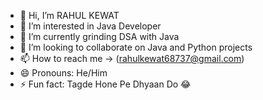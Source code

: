 - 👋 Hi, I’m RAHUL KEWAT
- 👀 I’m interested in Java Developer
- 🌱 I’m currently grinding DSA with Java 
- 💞️ I’m looking to collaborate on Java and Python projects
- 📫 How to reach me -> (rahulkewat68737@gmail.com) 
- 😄 Pronouns: He/Him
- ⚡ Fun fact: Tagde Hone Pe Dhyaan Do 😂

<!---
rahulkewat001/rahulkewat001 is a ✨ special ✨ repository because its `README.md` (this file) appears on your GitHub profile.
You can click the Preview link to take a look at your changes.
--->

